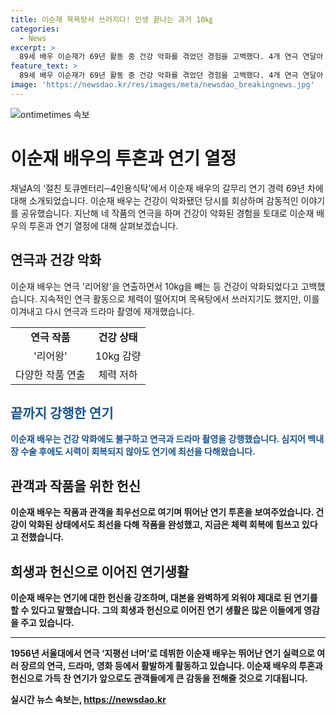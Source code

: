```yaml
---
title: 이순재 목욕탕서 쓰러지다! 인생 끝나는 과거 10㎏
categories:
  - News
excerpt: >
  89세 배우 이순재가 69년 활동 중 건강 악화를 겪었던 경험을 고백했다. 4개 연극 연달아 하며 10kg 감량과 백내장 수술까지 겪은 그는 최우선으로 작품과 관객을 생각하며 투혼을 보여주었다. 현재는 눈 건강 회복 중이라고 밝혔으며, 후배 배우들에게 암기의 중요성을 강조했다. 또한, 신구 배우의 꾸준함을 칭찬하면서 유쾌한 이야기도 전했다. 생생한 에피소드와 힘든 시기를 극복한 이순재의 이야기가 흥미로울 것이다.
feature_text: >
  89세 배우 이순재가 69년 활동 중 건강 악화를 겪었던 경험을 고백했다. 4개 연극 연달아 하며 10kg 감량과 백내장 수술까지 겪은 그는 최우선으로 작품과 관객을 생각하며 투혼을 보여주었다. 현재는 눈 건강 회복 중이라고 밝혔으며, 후배 배우들에게 암기의 중요성을 강조했다. 또한, 신구 배우의 꾸준함을 칭찬하면서 유쾌한 이야기도 전했다. 생생한 에피소드와 힘든 시기를 극복한 이순재의 이야기가 흥미로울 것이다.
image: 'https://newsdao.kr/res/images/meta/newsdao_breakingnews.jpg'
---
```


<p><img src="https://newsdao.kr/res/images/meta/newsdao_breakingnews.jpg" alt="ontimetimes 속보" /></p>

<h1>이순재 배우의 투혼과 연기 열정</h1>

<p data-ke-size="size16">채널A의 ‘절친 토큐멘터리─4인용식탁’에서 이순재 배우의 갈무리 연기 경력 69년 차에 대해 소개되었습니다. 이순재 배우는 건강이 악화됐던 당시를 회상하며 감동적인 이야기를 공유했습니다. 지난해 네 작품의 연극을 하며 건강이 악화된 경험을 토대로 이순재 배우의 투혼과 연기 열정에 대해 살펴보겠습니다.</p>

<h2>연극과 건강 악화</h2>

<p data-ke-size="size16">이순재 배우는 연극 '리어왕'을 연출하면서 10kg을 빼는 등 건강이 악화되었다고 고백했습니다. 지속적인 연극 활동으로 체력이 떨어지며 목욕탕에서 쓰러지기도 했지만, 이를 이겨내고 다시 연극과 드라마 촬영에 재개했습니다.</p>

<table>
  <tr>
    <td style="text-align: center; height: 17px;"><b>연극 작품</b></td>
    <td style="text-align: center; height: 17px;"><b>건강 상태</b></td>
  </tr>
  <tr>
    <td style="text-align: center; height: 17px;">'리어왕'</td>
    <td style="text-align: center; height: 17px;">10kg 감량</td>
  </tr>
  <tr>
    <td style="text-align: center; height: 17px;">다양한 작품 연출</td>
    <td style="text-align: center; height: 17px;">체력 저하</td>
  </tr>
</table>

<h2><b><span style="color: #1a5490;">끝까지 강행한 연기</span><b></h2>

<p data-ke-size="size16"><b><span style="color: #1a5490;">이순재 배우는 건강 악화에도 불구하고 연극과 드라마 촬영을 강행했습니다. 심지어 백내장 수술 후에도 시력이 회복되지 않아도 연기에 최선을 다해왔습니다.</b></span></p>

<h2>관객과 작품을 위한 헌신</h2>

<p data-ke-size="size16">이순재 배우는 작품과 관객을 최우선으로 여기며 뛰어난 연기 투혼을 보여주었습니다. 건강이 악화된 상태에서도 최선을 다해 작품을 완성했고, 지금은 체력 회복에 힘쓰고 있다고 전했습니다.</p>

<h2>희생과 헌신으로 이어진 연기생활</h2>

<p data-ke-size="size16">이순재 배우는 연기에 대한 헌신을 강조하며, 대본을 완벽하게 외워야 제대로 된 연기를 할 수 있다고 말했습니다. 그의 희생과 헌신으로 이어진 연기 생활은 많은 이들에게 영감을 주고 있습니다.</p>

<hr>

<p data-ke-size="size16">1956년 서울대에서 연극 ‘지평선 너머’로 데뷔한 이순재 배우는 뛰어난 연기 실력으로 여러 장르의 연극, 드라마, 영화 등에서 활발하게 활동하고 있습니다. 이순재 배우의 투혼과 헌신으로 가득 찬 연기가 앞으로도 관객들에게 큰 감동을 전해줄 것으로 기대됩니다.</p>
실시간 뉴스 속보는, <a href="https://newsdao.kr" rel="dofollow">https://newsdao.kr</a>


